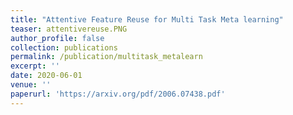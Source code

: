 ```yaml
---
title: "Attentive Feature Reuse for Multi Task Meta learning"
teaser: attentivereuse.PNG
author_profile: false
collection: publications
permalink: /publication/multitask_metalearn
excerpt: ''
date: 2020-06-01
venue: ''
paperurl: 'https://arxiv.org/pdf/2006.07438.pdf'
---
```

